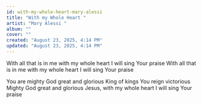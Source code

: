 ```yaml
---
id: with-my-whole-heart-mary-alessi
title: "With my Whole Heart "
artist: "Mary Alessi "
album: ""
cover: ""
created: "August 23, 2025, 4:14 PM"
updated: "August 23, 2025, 4:14 PM"
---
```


With all that is in me with my whole heart
I will sing Your praise
With all that is in me with my whole heart
I will sing Your praise

You are mighty God great and glorious
King of kings You reign victorious
Mighty God great and glorious
Jesus, with my whole heart
I will sing Your praise